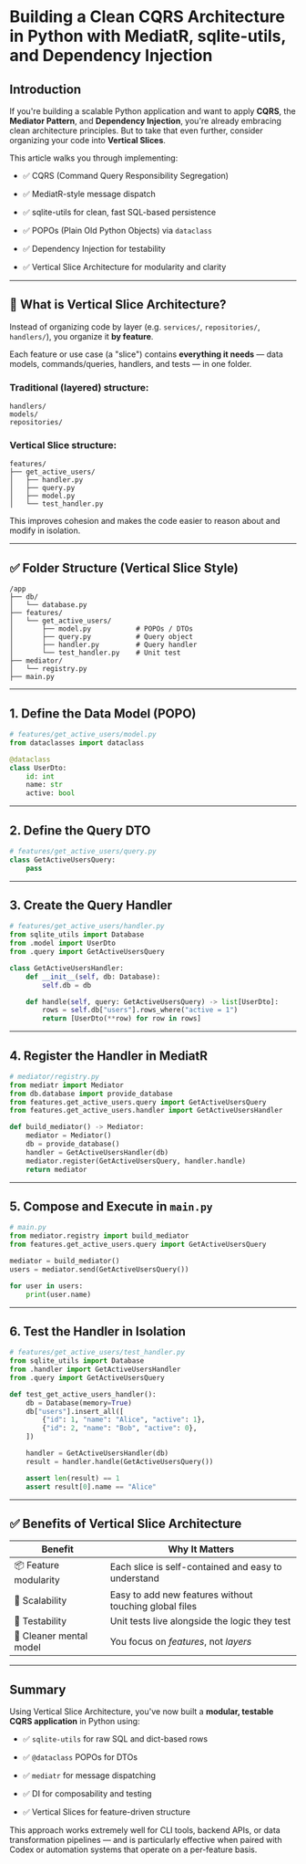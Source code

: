 # **Building a Clean CQRS Architecture in Python with MediatR, sqlite-utils, and Dependency Injection**

## Introduction

If you're building a scalable Python application and want to apply **CQRS**, the **Mediator Pattern**, and **Dependency Injection**, you're already embracing clean architecture principles. But to take that even further, consider organizing your code into **Vertical Slices**.

This article walks you through implementing:

* ✅ CQRS (Command Query Responsibility Segregation)
    
* ✅ MediatR-style message dispatch
    
* ✅ sqlite-utils for clean, fast SQL-based persistence
    
* ✅ POPOs (Plain Old Python Objects) via `dataclass`
    
* ✅ Dependency Injection for testability
    
* ✅ Vertical Slice Architecture for modularity and clarity
    

* * *

## 🔹 What is Vertical Slice Architecture?

Instead of organizing code by layer (e.g. `services/`, `repositories/`, `handlers/`), you organize it **by feature**.

Each feature or use case (a "slice") contains **everything it needs** — data models, commands/queries, handlers, and tests — in one folder.

### Traditional (layered) structure:

```
handlers/
models/
repositories/
```

### Vertical Slice structure:

```
features/
├── get_active_users/
│   ├── handler.py
│   ├── query.py
│   ├── model.py
│   └── test_handler.py
```

This improves cohesion and makes the code easier to reason about and modify in isolation.

* * *

## ✅ Folder Structure (Vertical Slice Style)

```
/app
├── db/
│   └── database.py
├── features/
│   └── get_active_users/
│       ├── model.py           # POPOs / DTOs
│       ├── query.py           # Query object
│       ├── handler.py         # Query handler
│       └── test_handler.py    # Unit test
├── mediator/
│   └── registry.py
├── main.py
```

* * *

## 1. Define the Data Model (POPO)

```python
# features/get_active_users/model.py
from dataclasses import dataclass

@dataclass
class UserDto:
    id: int
    name: str
    active: bool
```

* * *

## 2. Define the Query DTO

```python
# features/get_active_users/query.py
class GetActiveUsersQuery:
    pass
```

* * *

## 3. Create the Query Handler

```python
# features/get_active_users/handler.py
from sqlite_utils import Database
from .model import UserDto
from .query import GetActiveUsersQuery

class GetActiveUsersHandler:
    def __init__(self, db: Database):
        self.db = db

    def handle(self, query: GetActiveUsersQuery) -> list[UserDto]:
        rows = self.db["users"].rows_where("active = 1")
        return [UserDto(**row) for row in rows]
```

* * *

## 4. Register the Handler in MediatR

```python
# mediator/registry.py
from mediatr import Mediator
from db.database import provide_database
from features.get_active_users.query import GetActiveUsersQuery
from features.get_active_users.handler import GetActiveUsersHandler

def build_mediator() -> Mediator:
    mediator = Mediator()
    db = provide_database()
    handler = GetActiveUsersHandler(db)
    mediator.register(GetActiveUsersQuery, handler.handle)
    return mediator
```

* * *

## 5. Compose and Execute in `main.py`

```python
# main.py
from mediator.registry import build_mediator
from features.get_active_users.query import GetActiveUsersQuery

mediator = build_mediator()
users = mediator.send(GetActiveUsersQuery())

for user in users:
    print(user.name)
```

* * *

## 6. Test the Handler in Isolation

```python
# features/get_active_users/test_handler.py
from sqlite_utils import Database
from .handler import GetActiveUsersHandler
from .query import GetActiveUsersQuery

def test_get_active_users_handler():
    db = Database(memory=True)
    db["users"].insert_all([
        {"id": 1, "name": "Alice", "active": 1},
        {"id": 2, "name": "Bob", "active": 0},
    ])

    handler = GetActiveUsersHandler(db)
    result = handler.handle(GetActiveUsersQuery())

    assert len(result) == 1
    assert result[0].name == "Alice"
```

* * *

## ✅ Benefits of Vertical Slice Architecture

| Benefit | Why It Matters |
| --- | --- |
| 📦 Feature modularity | Each slice is self-contained and easy to understand |
| 🔄 Scalability | Easy to add new features without touching global files |
| 🧪 Testability | Unit tests live alongside the logic they test |
| 🧘 Cleaner mental model | You focus on _features_, not _layers_ |

* * *

## Summary

Using Vertical Slice Architecture, you've now built a **modular, testable CQRS application** in Python using:

* ✅ `sqlite-utils` for raw SQL and dict-based rows
    
* ✅ `@dataclass` POPOs for DTOs
    
* ✅ `mediatr` for message dispatching
    
* ✅ DI for composability and testing
    
* ✅ Vertical Slices for feature-driven structure
    

This approach works extremely well for CLI tools, backend APIs, or data transformation pipelines — and is particularly effective when paired with Codex or automation systems that operate on a per-feature basis.

